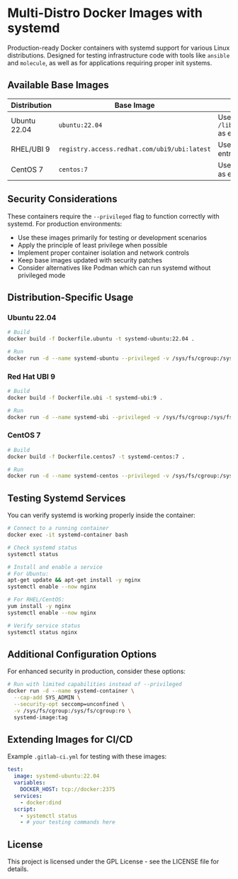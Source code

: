 # Multi-Distro Docker Images with systemd

Production-ready Docker containers with systemd support for various Linux distributions. Designed for testing infrastructure code with tools like `ansible` and `molecule`, as well as for applications requiring proper init systems.

## Available Base Images

| Distribution | Base Image | Notes |
|--------------|------------|-------|
| Ubuntu 22.04 | `ubuntu:22.04` | Uses `/lib/systemd/systemd` as entrypoint |
| RHEL/UBI 9   | `registry.access.redhat.com/ubi9/ubi:latest` | Uses `/sbin/init` as entrypoint |
| CentOS 7     | `centos:7` | Uses `/usr/sbin/init` as entrypoint |

## Security Considerations

These containers require the `--privileged` flag to function correctly with systemd. For production environments:

- Use these images primarily for testing or development scenarios
- Apply the principle of least privilege when possible
- Implement proper container isolation and network controls
- Keep base images updated with security patches
- Consider alternatives like Podman which can run systemd without privileged mode

## Distribution-Specific Usage

### Ubuntu 22.04

```bash
# Build
docker build -f Dockerfile.ubuntu -t systemd-ubuntu:22.04 .

# Run
docker run -d --name systemd-ubuntu --privileged -v /sys/fs/cgroup:/sys/fs/cgroup:ro systemd-ubuntu:22.04
```

### Red Hat UBI 9

```bash
# Build
docker build -f Dockerfile.ubi -t systemd-ubi:9 .

# Run
docker run -d --name systemd-ubi --privileged -v /sys/fs/cgroup:/sys/fs/cgroup:ro systemd-ubi:9
```

### CentOS 7

```bash
# Build
docker build -f Dockerfile.centos7 -t systemd-centos:7 .

# Run
docker run -d --name systemd-centos --privileged -v /sys/fs/cgroup:/sys/fs/cgroup:ro systemd-centos:7
```

## Testing Systemd Services

You can verify systemd is working properly inside the container:

```bash
# Connect to a running container
docker exec -it systemd-container bash

# Check systemd status
systemctl status

# Install and enable a service
# For Ubuntu:
apt-get update && apt-get install -y nginx
systemctl enable --now nginx

# For RHEL/CentOS:
yum install -y nginx
systemctl enable --now nginx

# Verify service status
systemctl status nginx
```

## Additional Configuration Options

For enhanced security in production, consider these options:

```bash
# Run with limited capabilities instead of --privileged
docker run -d --name systemd-container \
  --cap-add SYS_ADMIN \
  --security-opt seccomp=unconfined \
  -v /sys/fs/cgroup:/sys/fs/cgroup:ro \
  systemd-image:tag
```

## Extending Images for CI/CD

Example `.gitlab-ci.yml` for testing with these images:

```yaml
test:
  image: systemd-ubuntu:22.04
  variables:
    DOCKER_HOST: tcp://docker:2375
  services:
    - docker:dind
  script:
    - systemctl status
    - # your testing commands here
```

## License

This project is licensed under the GPL License - see the LICENSE file for details.